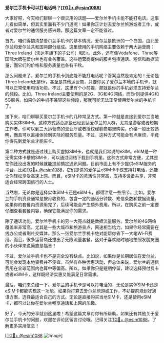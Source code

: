**爱尔兰手机卡可以打电话吗？[[TG💪+ @esim1088](https://t.me/s/esim1088)]**

大家好呀，今天咱们聊聊一个很实用的话题——爱尔兰手机卡能不能打电话。这事儿看似简单，但其实里面有不少门道呢！如果你正计划去爱尔兰旅游或者工作，或者对爱尔兰的通信服务感兴趣，那这篇文章一定不能错过。

首先，咱们得搞清楚爱尔兰手机卡的基本情况。爱尔兰是欧洲的一个岛国，由北爱尔兰和爱尔兰共和国两部分组成。这里使用的手机网络主要依赖于两大运营商：Three Ireland（沃达丰旗下的子公司）和Eir。此外，还有像Vodafone、Three等国际大牌在爱尔兰也有业务覆盖。这些运营商提供的服务包括通话、短信和数据流量，而它们的价格和服务质量也各有千秋。

那么问题来了，爱尔兰的手机卡到底能不能打电话呢？答案当然是肯定的！无论是Three Ireland还是Eir，甚至是其他运营商，只要你买了爱尔兰本地的手机卡，就可以正常使用电话功能。不过，这里有个小前提，那就是你的手机必须支持爱尔兰的频段。比如，Three Ireland主要使用的是2G、3G和4G网络，而Eir则提供4G和5G服务。如果你的手机不兼容这些频段，那就可能无法正常使用爱尔兰的手机卡了。

接下来，咱们聊聊买爱尔兰手机卡的几种常见方式。第一种就是直接到爱尔兰当地购买实体SIM卡。这种方式适合那些已经到达爱尔兰的人群，尤其是游客或者短期工作者。你可以到三大运营商的营业厅或者授权经销商那里购买，价格一般比较透明，而且可以直接体验到实际的服务质量。不过，这种方式可能会有点麻烦，毕竟你得先到爱尔兰才能买卡。

第二种方式就是通过线上购买虚拟SIM卡，也就是我们常说的eSIM。eSIM是一种无需实体卡槽的SIM卡，可以通过网络下载到手机里。这种方式非常方便，尤其是在你还没出发的时候就能提前搞定通讯问题。目前市面上有不少提供eSIM服务的平台，比如[TG💪+ @esim1088](https://t.me/s/esim1088)，它们提供的爱尔兰eSIM卡不仅支持打电话，还能让你轻松享受高速上网。而且，eSIM卡的灵活性非常高，支持多设备共享，非常适合经常跨国旅行的人士。

当然啦，无论你是选择实体SIM卡还是eSIM卡，都得注意一些细节。比如，爱尔兰的手机资费通常是按月收费的，包含一定的通话分钟数、短信条数和数据流量。如果你的套餐内资源用完了，后续可能会产生额外费用。所以，在购买之前一定要仔细查看套餐内容，确保它能满足你的需求。

除了通话功能，爱尔兰手机卡的另一大亮点就是数据流量服务。爱尔兰的4G网络覆盖率非常高，尤其是一些大城市和旅游景点，网速相当给力。如果你经常需要在线办公或者刷社交媒体，那么一张爱尔兰手机卡绝对能帮你省下一大笔Wi-Fi费用。而且，很多运营商还推出了无限流量套餐，这对于喜欢随时随地拍照发朋友圈的小伙伴来说简直是福音！

不过，爱尔兰手机卡也不是完全没有缺点。比如说，如果你是长期居住在爱尔兰，可能会发现本地资费并不便宜。虽然有各种优惠活动，但总体来说，爱尔兰的通信费用在全球范围内也算中等偏高。所以，如果你只是短期停留，建议选择预付费卡或者eSIM卡，这样既经济实惠又能满足日常需求。

最后，咱们来总结一下。爱尔兰的手机卡是可以打电话的，无论是实体SIM卡还是eSIM卡都能实现这一功能。如果你打算去爱尔兰旅游或工作，不妨提前规划好通讯方案，选择最适合自己的方式。无论是直接购买当地SIM卡，还是使用eSIM卡，都可以让你在爱尔兰畅享通话和上网的乐趣。

好了，今天的分享就到这里啦！希望这篇文章对你有所帮助。如果还有其他关于爱尔兰手机卡的问题，欢迎在评论区留言讨论哦。记得关注[TG💪+ @esim1088](https://t.me/s/esim1088)，了解更多实用信息！

[[TG💪+ @esim1088](https://t.me/s/esim1088) ![Image](https://i.postimg.cc/4NQfJmqS/Snipaste-2025-05-13-00-14-12.png)]